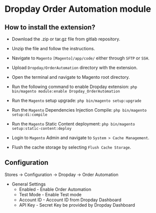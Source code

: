Dropday Order Automation module
===============

## How to install the extension?

* Download the .zip or tar.gz file from gitlab repository.
* Unzip the file and follow the instructions.
* Navigate to `Magento` `[Magento]/app/code/` either through `SFTP` or `SSH`.
* Upload `Dropday/OrderAutomation` directory with the extension.
* Open the terminal and navigate to Magento root directory.

* Run the following command to enable Dropday extension:
```php bin/magento module:enable Dropday_OrderAutomation```
* Run the `Magento` setup upgrade:
```php bin/magento setup:upgrade```
* Run the `Magento` Dependencies Injection Compile:
```php bin/magento setup:di:compile```
* Run the `Magento` Static Content deployment:
```php bin/magento setup:static-content:deploy```
* Login to `Magento` Admin and navigate to `System > Cache Management`.
* Flush the cache storage by selecting `Flush Cache Storage`.

## Configuration

Stores &rarr; Configuration &rarr; Dropday &rarr; Order Automation

- General Settings 
   - Enabled - Enable Order Automation
   - Test Mode - Enable Test mode
   - Account ID - Account ID from Dropday Dashboard
   - API Key - Secret Key be provided by Dropday Dashboard 

